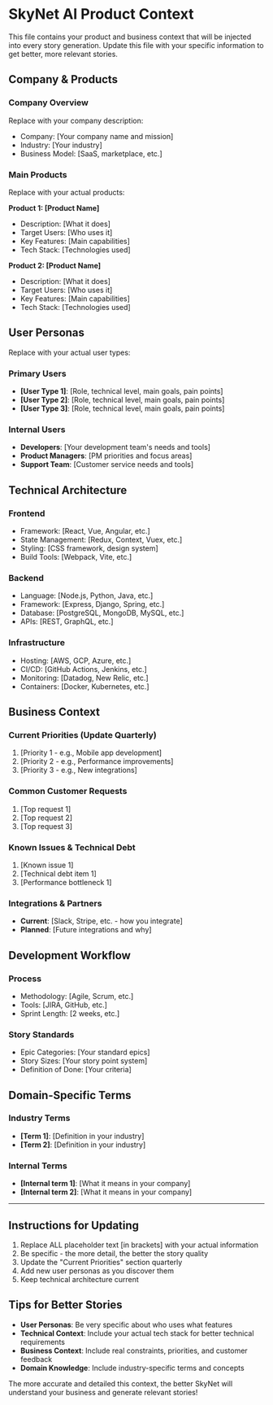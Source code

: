 # SkyNet AI Product Context

This file contains your product and business context that will be injected into every story generation. Update this file with your specific information to get better, more relevant stories.

## Company & Products

### Company Overview
Replace with your company description:
- Company: [Your company name and mission]
- Industry: [Your industry]
- Business Model: [SaaS, marketplace, etc.]

### Main Products
Replace with your actual products:

**Product 1: [Product Name]**
- Description: [What it does]
- Target Users: [Who uses it]
- Key Features: [Main capabilities]
- Tech Stack: [Technologies used]

**Product 2: [Product Name]**
- Description: [What it does]  
- Target Users: [Who uses it]
- Key Features: [Main capabilities]
- Tech Stack: [Technologies used]

## User Personas

Replace with your actual user types:

### Primary Users
- **[User Type 1]**: [Role, technical level, main goals, pain points]
- **[User Type 2]**: [Role, technical level, main goals, pain points]
- **[User Type 3]**: [Role, technical level, main goals, pain points]

### Internal Users  
- **Developers**: [Your development team's needs and tools]
- **Product Managers**: [PM priorities and focus areas]
- **Support Team**: [Customer service needs and tools]

## Technical Architecture

### Frontend
- Framework: [React, Vue, Angular, etc.]
- State Management: [Redux, Context, Vuex, etc.]
- Styling: [CSS framework, design system]
- Build Tools: [Webpack, Vite, etc.]

### Backend
- Language: [Node.js, Python, Java, etc.]
- Framework: [Express, Django, Spring, etc.]  
- Database: [PostgreSQL, MongoDB, MySQL, etc.]
- APIs: [REST, GraphQL, etc.]

### Infrastructure
- Hosting: [AWS, GCP, Azure, etc.]
- CI/CD: [GitHub Actions, Jenkins, etc.]
- Monitoring: [Datadog, New Relic, etc.]
- Containers: [Docker, Kubernetes, etc.]

## Business Context

### Current Priorities (Update Quarterly)
1. [Priority 1 - e.g., Mobile app development]
2. [Priority 2 - e.g., Performance improvements]  
3. [Priority 3 - e.g., New integrations]

### Common Customer Requests
1. [Top request 1]
2. [Top request 2]
3. [Top request 3]

### Known Issues & Technical Debt
1. [Known issue 1]
2. [Technical debt item 1]
3. [Performance bottleneck 1]

### Integrations & Partners
- **Current**: [Slack, Stripe, etc. - how you integrate]
- **Planned**: [Future integrations and why]

## Development Workflow

### Process
- Methodology: [Agile, Scrum, etc.]
- Tools: [JIRA, GitHub, etc.]
- Sprint Length: [2 weeks, etc.]

### Story Standards
- Epic Categories: [Your standard epics]
- Story Sizes: [Your story point system]
- Definition of Done: [Your criteria]

## Domain-Specific Terms

### Industry Terms
- **[Term 1]**: [Definition in your industry]
- **[Term 2]**: [Definition in your industry]

### Internal Terms  
- **[Internal term 1]**: [What it means in your company]
- **[Internal term 2]**: [What it means in your company]

---

## Instructions for Updating

1. Replace ALL placeholder text [in brackets] with your actual information
2. Be specific - the more detail, the better the story quality
3. Update the "Current Priorities" section quarterly
4. Add new user personas as you discover them
5. Keep technical architecture current

## Tips for Better Stories

- **User Personas**: Be very specific about who uses what features
- **Technical Context**: Include your actual tech stack for better technical requirements
- **Business Context**: Include real constraints, priorities, and customer feedback
- **Domain Knowledge**: Include industry-specific terms and concepts

The more accurate and detailed this context, the better SkyNet will understand your business and generate relevant stories!